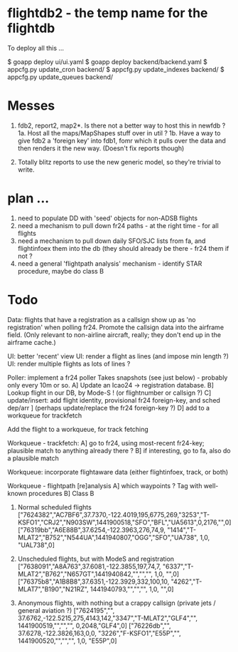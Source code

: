 # flightdb2 - the temp name for the flightdb

To deploy all this ...

$ goapp deploy              ui/ui.yaml
$ goapp deploy              backend/backend.yaml
$ appcfg.py update_cron     backend/
$ appcfg.py update_indexes  backend/
$ appcfg.py update_queues   backend/


# Messes

1. fdb2, report2, map2*. Is there not a better way to host this in newfdb ?
1a. Host all the maps/MapShapes stuff over in util ?
1b. Have a way to give fdb2 a 'foreign key' into fdb1, fomr which it
pulls over the data and then renders it the new way. (Doesn't fix
reports though)

2. Totally blitz reports to use the new generic model, so they're
trivial to write.

# plan ...

1. need to populate DD with 'seed' objects for non-ADSB flights
2. need a mechanism to pull down fr24 paths - at the right time - for all flights
3. need a mechanism to pull down daily SFO/SJC lists from fa, and
flightinfoex them into the db (they should already be there - fr24
them if not ?
4. need a general 'flightpath analysis' mechanism - identify STAR
procedure, maybe do class B


# Todo

Data: flights that have a registration as a callsign show up as 'no
registration' when polling fr24. Promote the callsign data into the
airframe field. (Only relevant to non-airline aircraft, really; they
don't end up in the airframe cache.)

UI: better 'recent' view
UI: render a flight as lines (and impose min length ?)
UI: render multiple flights as lots of lines ?

Poller: implement a fr24 poller
  Takes snapshots (see just below) - probably only every 10m or so.
  A] Update an Icao24 -> registration database.
  B] Lookup flight in our DB, by Mode-S ! (or flightnumber or callsign ?)
  C] update/insert: add flight identity, provisional fr24 foreign-key, and sched dep/arr
   ] (perhaps update/replace the fr24 foreign-key ?)
  D] add to a workqueue for trackfetch

  Add the flight to a workqueue, for track fetching

Workqueue - trackfetch:
  A] go to fr24, using most-recent fr24-key; plausible match to anything already there ?
  B] if interesting, go to fa, also do a plausible match

Workqueue: incorporate flightaware data (either flightinfoex, track, or both)

Workqueue - flightpath [re]analysis
  A] which waypoints ? Tag with well-known procedures
  B] Class B

1. Normal scheduled flights
["7624382","AC7BF6",37.7370,-122.4019,195,6775,269,"3253","T-KSFO1","CRJ2","N903SW",1441900518,"SFO","BFL","UA5613",0,2176,"",0]
["76319bb","A6E88B",37.6254,-122.3963,276,74,9,    "1414","T-MLAT2","B752","N544UA",1441940807,"OGG","SFO","UA738", 1,0,   "UAL738",0]

2. Unscheduled flights, but with ModeS and registration
["7638091","A8A763",37.6081,-122.3855,197,74,7,    "6337","T-MLAT2","B762","N657GT",1441940842,"","","",            1,0,   "",0]
["76375b8","A1B8B8",37.6351,-122.3929,332,100,10,  "4262","T-MLAT7","B190","N21RZ", 1441940793,"","","",            1,0,   "",0]

3. Anonymous flights, with nothing but a crappy callsign (private jets / general aviation ?)
["7624195","",      37.6762,-122.5215,275,4143,142,"3347","T-MLAT2","GLF4","",      1441900519,"","","",            0,2048,"GLF4",0]
["76226db","",      37.6278,-122.3826,163,0,0,     "3226","F-KSFO1","E55P","",      1441900520,"","","",            1,0,   "E55P",0]

